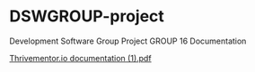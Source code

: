 # DSWGROUP-project
Development Software Group Project
GROUP 16 Documentation


[Thrivementor.io documentation (1).pdf](https://github.com/sammpudi/DSWGROUP-project/files/11655621/Thrivementor.io.documentation.1.pdf)
